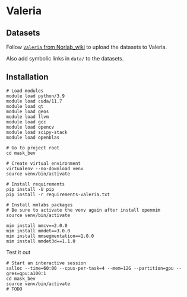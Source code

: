 # Valeria

## Datasets

Follow [`Valeria` from Norlab_wiki](https://github.com/norlab-ulaval/Norlab_wiki/wiki/Valeria) to upload the datasets to Valeria.

Also add symbolic links in `data/` to the datasets.

## Installation

```shell
# Load modules
module load python/3.9
module load cuda/11.7
module load qt
module load geos
module load llvm
module load gcc
module load opencv
module load scipy-stack
module load openblas

# Go to project root
cd mask_bev

# Create virtual environment
virtualenv --no-download venv
source venv/bin/activate

# Install requirements
pip install -U pip
pip install -r requirements-valeria.txt

# Install mmlabs packages
# Be sure to activate the venv again after install openmim
source venv/bin/activate

mim install mmcv==2.0.0
mim install mmdet==3.0.0
mim install mmsegmentation==1.0.0
mim install mmdet3d==1.1.0
```

Test it out

```shell
# Start an interactive session
salloc --time=60:00 --cpus-per-task=4 --mem=12G --partition=gpu --gres=gpu:a100:1
cd mask_bev
source venv/bin/activate
# TODO
```
